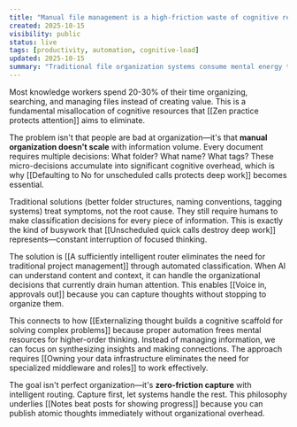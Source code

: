 ```yaml
---
title: "Manual file management is a high-friction waste of cognitive resources"
created: 2025-10-15
visibility: public
status: live
tags: [productivity, automation, cognitive-load]
updated: 2025-10-15
summary: "Traditional file organization systems consume mental energy that should be spent on creative work, not digital housekeeping."
---
```


Most knowledge workers spend 20-30% of their time organizing, searching, and managing files instead of creating value. This is a fundamental misallocation of cognitive resources that [[Zen practice protects attention]] aims to eliminate.

The problem isn't that people are bad at organization—it's that **manual organization doesn't scale** with information volume. Every document requires multiple decisions: What folder? What name? What tags? These micro-decisions accumulate into significant cognitive overhead, which is why [[Defaulting to No for unscheduled calls protects deep work]] becomes essential.

Traditional solutions (better folder structures, naming conventions, tagging systems) treat symptoms, not the root cause. They still require humans to make classification decisions for every piece of information. This is exactly the kind of busywork that [[Unscheduled quick calls destroy deep work]] represents—constant interruption of focused thinking.

The solution is [[A sufficiently intelligent router eliminates the need for traditional project management]] through automated classification. When AI can understand content and context, it can handle the organizational decisions that currently drain human attention. This enables [[Voice in, approvals out]] because you can capture thoughts without stopping to organize them.

This connects to how [[Externalizing thought builds a cognitive scaffold for solving complex problems]] because proper automation frees mental resources for higher-order thinking. Instead of managing information, we can focus on synthesizing insights and making connections. The approach requires [[Owning your data infrastructure eliminates the need for specialized middleware and roles]] to work effectively.

The goal isn't perfect organization—it's **zero-friction capture** with intelligent routing. Capture first, let systems handle the rest. This philosophy underlies [[Notes beat posts for showing progress]] because you can publish atomic thoughts immediately without organizational overhead.
